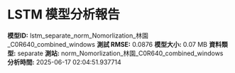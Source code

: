 # LSTM 模型分析報告
**模型ID:** lstm_separate_norm_Nomorlization_林園_C0R640_combined_windows
**測試 RMSE:** 0.0876
**模型大小:** 0.07 MB
**資料類型:** separate
**測站:** norm_Nomorlization_林園_C0R640_combined_windows
**分析時間:** 2025-06-17 02:04:51.937714
